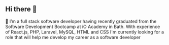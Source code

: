 ## Hi there 👋
🔭 I’m a full stack software developer having recently graduated from the Software Development Bootcamp at iO Academy in Bath. With experience of React.js, PHP, Laravel, MySQL, HTML and CSS I'm currently looking for a role that will help me develop my career as a software developer

